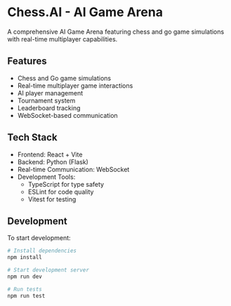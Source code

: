 # Chess.AI - AI Game Arena

A comprehensive AI Game Arena featuring chess and go game simulations with real-time multiplayer capabilities.

## Features

- Chess and Go game simulations
- Real-time multiplayer game interactions
- AI player management
- Tournament system
- Leaderboard tracking
- WebSocket-based communication

## Tech Stack

- Frontend: React + Vite
- Backend: Python (Flask)
- Real-time Communication: WebSocket
- Development Tools:
  - TypeScript for type safety
  - ESLint for code quality
  - Vitest for testing

## Development

To start development:

```bash
# Install dependencies
npm install

# Start development server
npm run dev

# Run tests
npm run test
```
